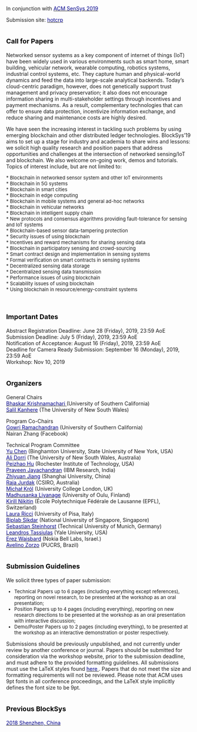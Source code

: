 In conjunction with [<font color="darkblue">ACM SenSys 2019</font>](http://sensys.acm.org/2019/)<br/>

Submission site: [<font color="darkblue">hotcrp</font>](https://blocksys19.hotcrp.com/)<br/>

# <font color="black" size="4"><b> Call for Papers </b></font>

Networked sensor systems as a key component of internet of things (IoT) have been widely used in various environments such as smart home, smart building, vehicular network, wearable computing, robotics systems, industrial control systems, etc. They capture human and physical-world dynamics and feed the data into large-scale analytical backends. Today’s cloud-centric paradigm, however, does not genetically support trust management and privacy preservation; it also does not encourage information sharing in multi-stakeholder settings through incentives and payment mechanisms. As a result, complementary technologies that can offer to ensure data protection, incentivize information exchange, and reduce sharing and maintenance costs are highly desired.

We have seen the increasing interest in tackling such problems by using emerging blockchain and other distributed ledger technologies. BlockSys’19 aims to set up a stage for industry and academia to share wins and lessons: we solicit high quality research and position papers that address opportunities and challenges at the intersection of networked sensing/IoT and blockchain. We also welcome on-going work, demos and tutorials. Topics of interest include, but are not limited to:

  <font size="2.75">
  * Blockchain in networked sensor system and other IoT environments<br/>
  * Blockchain in 5G systems<br/>
  * Blockchain in smart cities<br/>
  * Blockchain in edge computing<br/>
  * Blockchain in mobile systems and general ad-hoc networks<br/>
  * Blockchain in vehicular networks<br/>
  * Blockchain in intelligent supply chain<br/>
  * New protocols and consensus algorithms providing fault-tolerance for sensing and IoT systems<br/>
  * Blockchain-based sensor data-tampering protection<br/>
  * Security issues of using blockchain<br/>
  * Incentives and reward mechanisms for sharing sensing data<br/>
  * Blockchain in participatory sensing and crowd-sourcing<br/>
  * Smart contract design and implementation in sensing systems<br/>
  * Formal verification on smart contracts in sensing systems<br/>
  * Decentralized sensing data storage<br/>
  * Decentralized sensing data transmission<br/>
  * Performance issues of using blockchain<br/>
  * Scalability issues of using blockchain<br/>
  * Using blockchain in resource/energy-constraint systems<br/>
  </font><br/>

# <font color="black" size="4"><b> Important Dates</b> </font>

Abstract Registration Deadline: June 28 (Friday), 2019, 23:59 AoE<br/>
Submission Deadline: July 5 (Friday), 2019, 23:59 AoE<br/>
Notification of Acceptance: August 16 (Friday), 2019, 23:59 AoE<br/>
Deadline for Camera Ready Submission: September 16 (Monday), 2019, 23:59 AoE<br/>
Workshop: Nov 10, 2019<br/>

# <font color="black" size="4"><b> Organizers</b> </font>

General Chairs<br/>
  [<font color="darkblue">Bhaskar Krishnamachari </font>](http://ceng.usc.edu/~bkrishna/) (University of Southern California)<br/>
  [<font color="darkblue">Salil Kanhere</font>](https://salilkanhere.net/) (The University of New South Wales)<br/>

Program Co-Chairs<br/>
  [<font color="darkblue">Gowri Ramachandran</font>](http://cci.usc.edu/index.php/gowri/) (University of Southern California)<br/>
  Nairan Zhang (Facebook)<br/>

Technical Program Committee<br/>
    [<font color="darkblue">Yu Chen</font>](http://harvey.binghamton.edu/~ychen/) (Binghamton University, State University of New York, USA)<br/>
    [<font color="darkblue">Ali Dorri</font>](http://scholar.google.com/citations?user=pxA8dzYAAAAJ&hl=en) (The University of New South Wales, Australia)<br/>
    [<font color="darkblue">Peizhao Hu</font>](https://www.cs.rit.edu/~ph/) (Rochester Institute of Technology, USA)<br/>
    [<font color="darkblue">Praveen Jayachandran</font>](https://researcher.watson.ibm.com/researcher/view.php?person=in-praveen.j) (IBM Research, India)<br/>
    [<font color="darkblue">Zhiyuan Jiang</font>](https://zhiyuan-jiang.github.io/) (Shanghai University, China)<br/>
    [<font color="darkblue">Raja Jurdak</font>](https://people.csiro.au/J/R/Raja-Jurdak) (CSIRO, Australia)<br/>
    [<font color="darkblue">Michał Kr&oacute;l</font>](https://www.ucl.ac.uk/iccs/dr-michal-krol) (University College London, UK)<br/>
    [<font color="darkblue">Madhusanka Liyanage</font>](https://www.oulu.fi/university/researcher/madhusanka-liyanage) (University of Oulu, Finland)<br/>
    [<font color="darkblue">Kirill Nikitin</font>](https://nikirill.com/) (École Polytechnique Fédérale de Lausanne (EPFL), Switzerland)<br/>
    [<font color="darkblue">Laura Ricci</font>](http://pages.di.unipi.it/ricci/) (University of Pisa, Italy)<br/>
    [<font color="darkblue">Biplab Sikdar</font>](https://www.eng.nus.edu.sg/ece/staff/biplab-sikdar/) (National University of Singapore, Singapore)<br/>
    [<font color="darkblue">Sebastian Steinhorst</font>](https://www.professoren.tum.de/en/steinhorst-sebastian/) (Technical University of Munich, Germany)<br/>
    [<font color="darkblue">Leandros Tassiulas</font>](https://seas.yale.edu/faculty-research/faculty-directory/leandros-tassiulas) (Yale University, USA)<br/>
    [<font color="darkblue">Erez Waisbard</font>](https://www.bell-labs.com/usr/erez.waisbard) (Nokia Bell Labs, Israel.)<br/>
    [<font color="darkblue">Avelino Zorzo</font>](https://www.inf.pucrs.br/zorzo/) (PUCRS, Brazil)<br/>

# <font color="black" size="4"><b> Submission Guidelines</b> </font>

We solicit three types of paper submission:
  <font size="2.75">
  * Technical Papers up to 6 pages (including everything except references), reporting on novel research, to be presented at the workshop as an oral presentation; <br/>
  * Position Papers up to 4 pages (including everything), reporting on new research directions to be presented at the workshop as an oral presentation with interactive discussion; <br/>
  * Demo/Poster Papers up to 2 pages (including everything), to be presented at the workshop as an interactive demonstration or poster respectively.<br/>
  </font>

Submissions should be previously unpublished, and not currently under review by another conference or journal. Papers should be submitted for consideration via the workshop website, prior to the submission deadline, and must adhere to the provided formatting guidelines. All submissions must use the LaTeX styles found [<font color="darkblue">here </font>](https://www.acm.org/publications/proceedings-template). Papers that do not meet the size and formatting requirements will not be reviewed. Please note that ACM uses 9pt fonts in all conference proceedings, and the LaTeX style implicitly defines the font size to be 9pt.     

# <font color="black" size="4"><b> Previous BlockSys</b> </font>

[<font color="darkblue">2018 Shenzhen, China</font>](https://sensysblockchain.github.io/2018)<br/>
